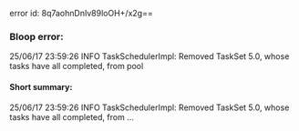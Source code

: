 error id: 8q7aohnDnIv89loOH+/x2g==
### Bloop error:

25/06/17 23:59:26 INFO TaskSchedulerImpl: Removed TaskSet 5.0, whose tasks have all completed, from pool
#### Short summary: 

25/06/17 23:59:26 INFO TaskSchedulerImpl: Removed TaskSet 5.0, whose tasks have all completed, from ...
